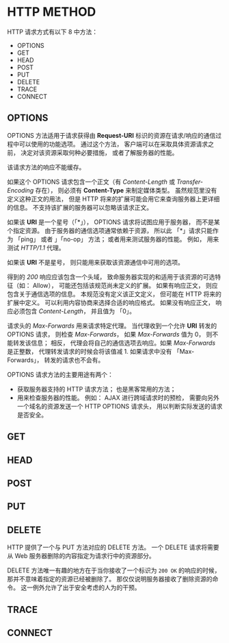 # HTTP METHOD
HTTP 请求方式有以下 8 中方法：

* OPTIONS
* GET
* HEAD
* POST
* PUT
* DELETE
* TRACE
* CONNECT

## OPTIONS
OPTIONS 方法适用于请求获得由 **Request-URI** 标识的资源在请求/响应的通信过程中可以使用的功能选项。 通过这个方法， 客户端可以在采取具体资源请求之前， 决定对该资源采取何种必要措施， 或者了解服务器的性能。

该请求方法的响应不能缓存。

如果这个 OPTIONS 请求包含一个正文（有 *Content-Length* 或 *Transfer-Encoding* 存在）， 则必须有 **Content-Type** 来制定媒体类型。 虽然规范里没有定义这种正文的用法， 但是 HTTP 将来的扩展可能会用它来查询服务器上更详细的信息。 不支持该扩展的服务器可以忽略该请求正文。

如果该 **URI** 是一个星号（「\*」）， OPTIONS 请求将试图应用于服务器， 而不是某个指定资源。 由于服务器的通信选项通常依赖于资源， 所以此 「\*」请求只能作为 「ping」 或者 」「no-op」 方法； 或者用来测试服务器的性能。 例如， 用来测试 *HTTP/1.1* 代理。

如果该 **URI** 不是星号， 则只能用来获取该资源通信中可用的选项。

得到的 *200* 响应应该包含一个头域， 致命服务器实现的和适用于该资源的可选特征（如： Allow）， 可能还包括该规范尚未定义的扩展。 如果有响应正文， 则应包含关于通信选项的信息。 本规范没有定义该正文定义， 但可能在 HTTP 将来的扩展中定义。 可以利用内容协商来选择合适的响应格式。 如果没有响应正文， 响应必须包含 *Content-Length*， 并且值为 「0」。

请求头的 *Max-Forwards* 用来请求特定代理。 当代理收到一个允许 **URI** 转发的 OPTIONS 请求， 则检查 *Max-Forwards*， 如果 *Max-Forwards* 值为 0， 则不能转发该信息； 相反， 代理会将自己的通信选项去响应。如果  *Max-Forwards* 是正整数， 代理转发请求的时候会将该值减 1. 如果请求中没有 「Max-Forwards」， 转发的请求也不会有。

OPTIONS 请求方法的主要用途有两个：

* 获取服务器支持的 HTTP 请求方法； 也是黑客常用的方法；
* 用来检查服务器的性能。 例如： AJAX 进行跨域请求时的预检， 需要向另外一个域名的资源发送一个 HTTP OPTIONS 请求头， 用以判断实际发送的请求是否安全。

## GET

## HEAD
## POST
## PUT
## DELETE
HTTP 提供了一个与 PUT 方法对应的 DELETE 方法。 一个 DELETE 请求将需要从 Web 服务器删除的内容指定为请求行中的资源部分。

DELETE 方法唯一有趣的地方在于当你接收了一个标识为 `200 OK` 的响应的时候， 那并不意味着指定的资源已经被删除了。 那仅仅说明服务器接收了删除资源的命令。 这一例外允许了出于安全考虑的人为的干预。

## TRACE
## CONNECT

